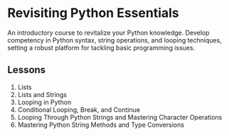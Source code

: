 # Revisiting Python Essentials

An introductory course to revitalize your Python knowledge. Develop competency in Python syntax, string operations, and looping techniques, setting a robust platform for tackling basic programming issues.

## Lessons

1. Lists
2. Lists and Strings
3. Looping in Python
4. Conditional Looping, Break, and Continue
5. Looping Through Python Strings and Mastering Character Operations
6. Mastering Python String Methods and Type Conversions